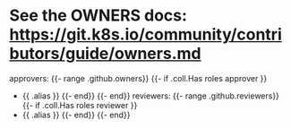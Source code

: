 # See the OWNERS docs: https://git.k8s.io/community/contributors/guide/owners.md
approvers:
{{- range .github.owners}}
{{- if .coll.Has roles approver }}
- {{ .alias }}
{{- end}}
{{- end}}
reviewers:
{{- range .github.reviewers}}
{{- if .coll.Has roles reviewer }}
- {{ .alias }}
{{- end}}
{{- end}}